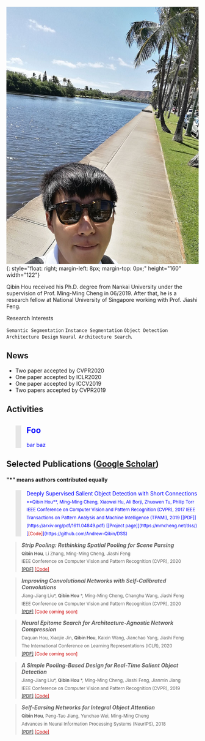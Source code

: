 
![A picture of me](https://github.com/Andrew-Qibin/homepage/raw/master/photo.jpeg){: style="float: right; margin-left: 8px; margin-top: 0px;" height="160" width="122"}

Qibin Hou received his Ph.D. degree from Nankai University under the supervision of Prof. Ming-Ming Cheng in 06/2019.
After that, he is a research fellow at National University of Singapore working with Prof. Jiashi Feng.
  
Research Interests

`Semantic Segmentation` `Instance Segmentation` `Object Detection`
`Architecture Design` `Neural Architecture Search`.    
  
  

## News

+ Two paper accepted by CVPR2020
+ One paper accepted by ICLR2020
+ One paper accepted by ICCV2019
+ Two papers accepted by CVPR2019

## Activities

<blockquote style="color: blue;  border-width: 15px;">
  <h2>Foo</h2>
  <p>bar baz</p>
</blockquote>

## Selected Publications ([Google Scholar](https://scholar.google.com/citations?user=fF8OFV8AAAAJ&hl=en))

#### "*" means authors contributed equally

<blockquote style="color: blue;  border-width: 15px;">   
  <p>
  Deeply Supervised Salient Object Detection with Short Connections     
  <sub>**Qibin Hou**, Ming-Ming Cheng, Xiaowei Hu, Ali Borji, Zhuowen Tu, Philip Torr    
  IEEE Conference on Computer Vision and Pattern Recognition (CVPR), 2017     
  IEEE Transactions on Pattern Analysis and Machine Intelligence (TPAMI), 2019      
  [[PDF]](https://arxiv.org/pdf/1611.04849.pdf) [[Project page]](https://mmcheng.net/dss/) [<font color="#CC0000">[Code]</font>](https://github.com/Andrew-Qibin/DSS) </sub>
  </p>
</blockquote>
  
>  ***Strip Pooling: Rethinking Spatial Pooling for Scene Parsing***       
  <sub>**Qibin Hou**, Li Zhang, Ming-Ming Cheng, Jiashi Feng  
  IEEE Conference on Computer Vision and Pattern Recognition (CVPR), 2020   
  [[PDF]](https://arxiv.org/pdf/2003.13328.pdf) [<font color="#CC0000">[Code]</font>](https://github.com/Andrew-Qibin/SPNet)</sub>   
  
>  ***Improving Convolutional Networks with Self-Calibrated Convolutions***       
  <sub>Jiang-Jiang Liu*, **Qibin Hou** *, Ming-Ming Cheng, Changhu Wang, Jiashi Feng    
  IEEE Conference on Computer Vision and Pattern Recognition (CVPR), 2020   
  [[PDF]](https://arxiv.org/pdf/2003.13328.pdf) <font color="#CC0000">[Code coming soon]</font> </sub>   
  
>  ***Neural Epitome Search for Architecture-Agnostic Network Compression***       
  <sub>Daquan Hou, Xiaojie Jin, **Qibin Hou**, Kaixin Wang, Jianchao Yang, Jiashi Feng   
  The International Conference on Learning Representations (ICLR), 2020   
  [[PDF]](https://arxiv.org/pdf/1907.05642.pdf) <font color="#CC0000">[Code coming soon]</font></sub>  
  
  
>  ***A Simple Pooling-Based Design for Real-Time Salient Object Detection***       
  <sub>Jiang-Jiang Liu*, **Qibin Hou** *, Ming-Ming Cheng, Jiashi Feng, Jianmin Jiang  
  IEEE Conference on Computer Vision and Pattern Recognition (CVPR), 2019   
  [[PDF]](http://openaccess.thecvf.com/content_CVPR_2019/papers/Liu_A_Simple_Pooling-Based_Design_for_Real-Time_Salient_Object_Detection_CVPR_2019_paper.pdf) [<font color="#CC0000">[Code]</font>](https://github.com/backseason/PoolNet)</sub>   


>  ***Self-Earsing Networks for Integral Object Attention***       
  <sub>**Qibin Hou**, Peng-Tao Jiang, Yunchao Wei, Ming-Ming Cheng  
  Advances in Neural Information Processing Systems (NeurIPS), 2018  
  [[PDF]](https://papers.nips.cc/paper/7336-self-erasing-network-for-integral-object-attention.pdf)  [<font color="#CC0000">[Code]</font>](https://github.com/Andrew-Qibin/SeeNet)</sub>   
  
  
